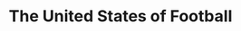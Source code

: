 ---
layout: portfolio-entry
image: static/img/video-preview-imgs/USFootball_cover.png
title: The United States of Football
video_url: http://www.youtube.com/watch?v=Z8JMSMvWsBE
categories: [feature, video, youtube, portfolio_entry]
---